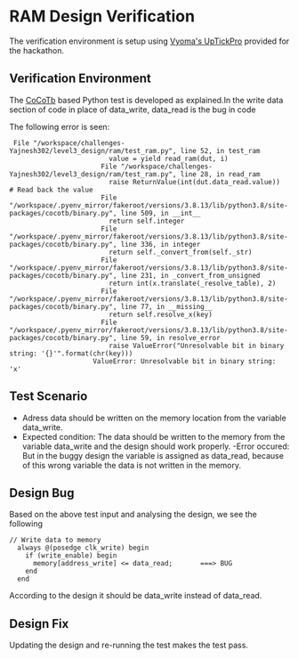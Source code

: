 # RAM Design Verification

The verification environment is setup using [Vyoma's UpTickPro](https://vyomasystems.com) provided for the hackathon.

## Verification Environment

The [CoCoTb](https://www.cocotb.org/) based Python test is developed as explained.In the write data section of code in place of data_write, data_read is the bug in code

The following error is seen:
```
 File "/workspace/challenges-Yajnesh302/level3_design/ram/test_ram.py", line 52, in test_ram
                         value = yield read_ram(dut, i)
                       File "/workspace/challenges-Yajnesh302/level3_design/ram/test_ram.py", line 28, in read_ram
                         raise ReturnValue(int(dut.data_read.value))  # Read back the value
                       File "/workspace/.pyenv_mirror/fakeroot/versions/3.8.13/lib/python3.8/site-packages/cocotb/binary.py", line 509, in __int__
                         return self.integer
                       File "/workspace/.pyenv_mirror/fakeroot/versions/3.8.13/lib/python3.8/site-packages/cocotb/binary.py", line 336, in integer
                         return self._convert_from(self._str)
                       File "/workspace/.pyenv_mirror/fakeroot/versions/3.8.13/lib/python3.8/site-packages/cocotb/binary.py", line 231, in _convert_from_unsigned
                         return int(x.translate(_resolve_table), 2)
                       File "/workspace/.pyenv_mirror/fakeroot/versions/3.8.13/lib/python3.8/site-packages/cocotb/binary.py", line 77, in __missing__
                         return self.resolve_x(key)
                       File "/workspace/.pyenv_mirror/fakeroot/versions/3.8.13/lib/python3.8/site-packages/cocotb/binary.py", line 59, in resolve_error
                         raise ValueError("Unresolvable bit in binary string: '{}'".format(chr(key)))
                     ValueError: Unresolvable bit in binary string: 'x'
```
## Test Scenario
- Adress data should be written on the memory location from the variable data_write.
- Expected condition: The data should be written to the memory from the variable data_write and the design should work properly. 
-Error occured: But in the buggy design the variable is assigned as data_read, because of this  wrong variable the data is not written in the memory.

## Design Bug
Based on the above test input and analysing the design, we see the following

```
// Write data to memory
  always @(posedge clk_write) begin
    if (write_enable) begin
      memory[address_write] <= data_read;       ===> BUG
    end
  end
```
According to the design it should be data_write instead of data_read.

## Design Fix
Updating the design and re-running the test makes the test pass.